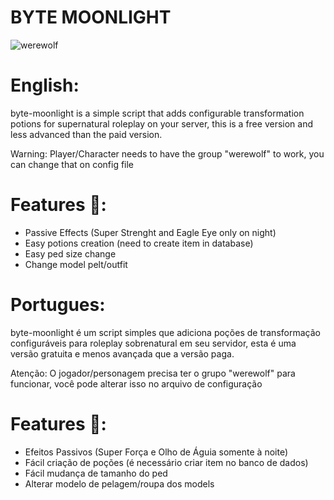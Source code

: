 # BYTE MOONLIGHT
![werewolf](https://github.com/AvoontzTNKa/byte-moonlight/assets/113869370/3cf717ef-c5b0-4914-a48b-618805ef789e)

# English:
byte-moonlight is a simple script that adds configurable transformation potions for supernatural roleplay on your server, this is a free version and less advanced than the paid version.

Warning: Player/Character needs to have the group "werewolf" to work, you can change that on config file

# Features 🌙:

- Passive Effects (Super Strenght and Eagle Eye only on night)
- Easy potions creation (need to create item in database)
- Easy ped size change
- Change model pelt/outfit

# Portugues: 

byte-moonlight é um script simples que adiciona poções de transformação configuráveis ​​para roleplay sobrenatural em seu servidor, esta é uma versão gratuita e menos avançada que a versão paga.

Atenção: O jogador/personagem precisa ter o grupo "werewolf" para funcionar, você pode alterar isso no arquivo de configuração

# Features 🌙:

- Efeitos Passivos (Super Força e Olho de Águia somente à noite)
- Fácil criação de poções (é necessário criar item no banco de dados)
- Fácil mudança de tamanho do ped
- Alterar modelo de pelagem/roupa dos models



